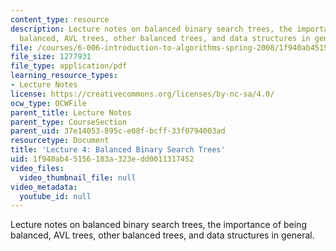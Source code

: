 ```yaml
---
content_type: resource
description: Lecture notes on balanced binary search trees, the importance of being
  balanced, AVL trees, other balanced trees, and data structures in general.
file: /courses/6-006-introduction-to-algorithms-spring-2008/1f940ab45156183a323edd0011317452_lec4.pdf
file_size: 1277931
file_type: application/pdf
learning_resource_types:
- Lecture Notes
license: https://creativecommons.org/licenses/by-nc-sa/4.0/
ocw_type: OCWFile
parent_title: Lecture Notes
parent_type: CourseSection
parent_uid: 37e14053-895c-e08f-bcff-33f0794003ad
resourcetype: Document
title: 'Lecture 4: Balanced Binary Search Trees'
uid: 1f940ab4-5156-183a-323e-dd0011317452
video_files:
  video_thumbnail_file: null
video_metadata:
  youtube_id: null
---
```

Lecture notes on balanced binary search trees, the importance of being balanced, AVL trees, other balanced trees, and data structures in general.